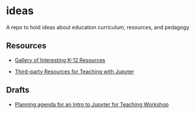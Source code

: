 # ideas

A repo to hold ideas about education curriculum, resources, and pedagogy

## Resources

- [Gallery of Interesting K-12 Resources](resources_k12.md)

- [Third-party Resources for Teaching with Jupyter](third_party.md)

## Drafts

- [Planning agenda for an Intro to Jupyter for Teaching Workshop](workshop-agenda.md)
